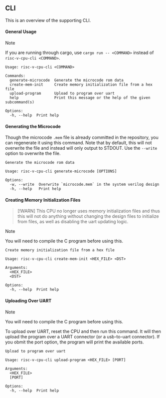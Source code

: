 ## CLI

This is an overview of the supporting CLI.

#### General Usage

> [!NOTE]
> If you are running through cargo, use `cargo run -- <COMMAND>` instead of `risc-v-cpu-cli <COMMAND>`.

```
Usage: risc-v-cpu-cli <COMMAND>

Commands:
  generate-microcode  Generate the microcode rom data
  create-mem-init     Create memory initialization file from a hex file
  upload-program      Upload to program over uart
  help                Print this message or the help of the given subcommand(s)

Options:
  -h, --help  Print help
```

#### Generating the Microcode

Though the microcode `.mem` file is already committed in the repository, you can regenerate it using this command. Note that by default, this will not overwrite the file and instead will only output to STDOUT. Use the `--write` option to overwrite the file.

```
Generate the microcode rom data

Usage: risc-v-cpu-cli generate-microcode [OPTIONS]

Options:
  -w, --write  Overwrite `microcode.mem` in the system verilog design
  -h, --help   Print help
```

#### Creating Memory Initialization Files

> [!WARN]
> This CPU no longer uses memory initialization files and thus this will not do anything without changing the design files to initialize from files, as well as disabling the uart updating logic.

> [!NOTE]
> You will need to compile the C program before using this.

```
Create memory initialization file from a hex file

Usage: risc-v-cpu-cli create-mem-init <HEX_FILE> <DST>

Arguments:
  <HEX_FILE>
  <DST>

Options:
  -h, --help  Print help
```

#### Uploading Over UART

> [!NOTE]
> You will need to compile the C program before using this.

To upload over UART, reset the CPU and then run this command. It will then upload the program over a UART connector (or a usb-to-uart connector). If you obmit the port option, the program will print the available ports.

```
Upload to program over uart

Usage: risc-v-cpu-cli upload-program <HEX_FILE> [PORT]

Arguments:
  <HEX_FILE>
  [PORT]

Options:
  -h, --help  Print help
```
